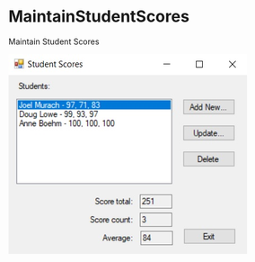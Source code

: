 # MaintainStudentScores
Maintain Student Scores 


![alt text](https://github.com/SegvanJohnson/MaintainStudentScores/blob/master/MaintainStudentScores%20screenshot.jpg)

